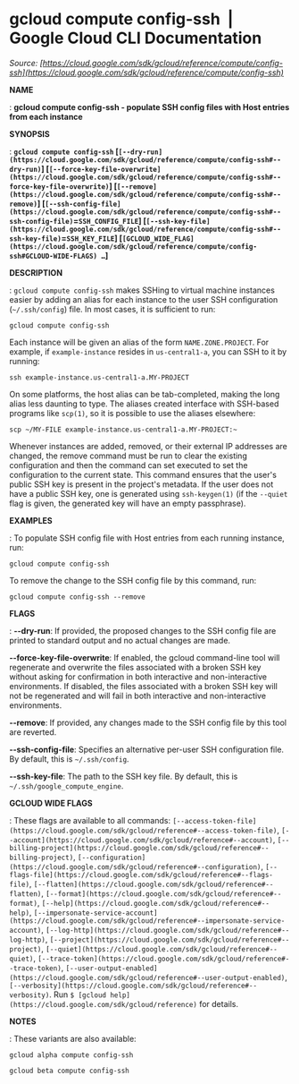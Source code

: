 # gcloud compute config-ssh  |  Google Cloud CLI Documentation

*Source: [https://cloud.google.com/sdk/gcloud/reference/compute/config-ssh](https://cloud.google.com/sdk/gcloud/reference/compute/config-ssh)*

**NAME**

: **gcloud compute config-ssh - populate SSH config files with Host entries from each instance**

**SYNOPSIS**

: **`gcloud compute config-ssh` [`[--dry-run](https://cloud.google.com/sdk/gcloud/reference/compute/config-ssh#--dry-run)`] [`[--force-key-file-overwrite](https://cloud.google.com/sdk/gcloud/reference/compute/config-ssh#--force-key-file-overwrite)`] [`[--remove](https://cloud.google.com/sdk/gcloud/reference/compute/config-ssh#--remove)`] [`[--ssh-config-file](https://cloud.google.com/sdk/gcloud/reference/compute/config-ssh#--ssh-config-file)`=`SSH_CONFIG_FILE`] [`[--ssh-key-file](https://cloud.google.com/sdk/gcloud/reference/compute/config-ssh#--ssh-key-file)`=`SSH_KEY_FILE`] [`[GCLOUD_WIDE_FLAG](https://cloud.google.com/sdk/gcloud/reference/compute/config-ssh#GCLOUD-WIDE-FLAGS) …`]**

**DESCRIPTION**

: `gcloud compute config-ssh` makes SSHing to virtual machine instances
easier by adding an alias for each instance to the user SSH configuration
(`~/.ssh/config`) file.
In most cases, it is sufficient to run:

```
gcloud compute config-ssh
```

Each instance will be given an alias of the form `NAME.ZONE.PROJECT`.
For example, if `example-instance` resides in
`us-central1-a`, you can SSH to it by running:

```
ssh example-instance.us-central1-a.MY-PROJECT
```

On some platforms, the host alias can be tab-completed, making the long alias
less daunting to type.
The aliases created interface with SSH-based programs like `scp(1)`,
so it is possible to use the aliases elsewhere:

```
scp ~/MY-FILE example-instance.us-central1-a.MY-PROJECT:~
```

Whenever instances are added, removed, or their external IP addresses are
changed, the remove command must be run to clear the existing configuration and
then the command can set executed to set the configuration to the current state.
This command ensures that the user's public SSH key is present in the project's
metadata. If the user does not have a public SSH key, one is generated using
`ssh-keygen(1)` (if the `--quiet` flag is given, the
generated key will have an empty passphrase).

**EXAMPLES**

: To populate SSH config file with Host entries from each running instance, run:

```
gcloud compute config-ssh
```

To remove the change to the SSH config file by this command, run:

```
gcloud compute config-ssh --remove
```

**FLAGS**

: **--dry-run**:
If provided, the proposed changes to the SSH config file are printed to standard
output and no actual changes are made.

**--force-key-file-overwrite**:
If enabled, the gcloud command-line tool will regenerate and overwrite the files
associated with a broken SSH key without asking for confirmation in both
interactive and non-interactive environments.
If disabled, the files associated with a broken SSH key will not be regenerated
and will fail in both interactive and non-interactive environments.

**--remove**:
If provided, any changes made to the SSH config file by this tool are reverted.

**--ssh-config-file**:
Specifies an alternative per-user SSH configuration file. By default, this is
``~/.ssh/config``.

**--ssh-key-file**:
The path to the SSH key file. By default, this is
``~/.ssh/google_compute_engine``.

**GCLOUD WIDE FLAGS**

: These flags are available to all commands: `[--access-token-file](https://cloud.google.com/sdk/gcloud/reference#--access-token-file)`,
`[--account](https://cloud.google.com/sdk/gcloud/reference#--account)`, `[--billing-project](https://cloud.google.com/sdk/gcloud/reference#--billing-project)`,
`[--configuration](https://cloud.google.com/sdk/gcloud/reference#--configuration)`,
`[--flags-file](https://cloud.google.com/sdk/gcloud/reference#--flags-file)`,
`[--flatten](https://cloud.google.com/sdk/gcloud/reference#--flatten)`, `[--format](https://cloud.google.com/sdk/gcloud/reference#--format)`, `[--help](https://cloud.google.com/sdk/gcloud/reference#--help)`, `[--impersonate-service-account](https://cloud.google.com/sdk/gcloud/reference#--impersonate-service-account)`,
`[--log-http](https://cloud.google.com/sdk/gcloud/reference#--log-http)`,
`[--project](https://cloud.google.com/sdk/gcloud/reference#--project)`, `[--quiet](https://cloud.google.com/sdk/gcloud/reference#--quiet)`, `[--trace-token](https://cloud.google.com/sdk/gcloud/reference#--trace-token)`, `[--user-output-enabled](https://cloud.google.com/sdk/gcloud/reference#--user-output-enabled)`,
`[--verbosity](https://cloud.google.com/sdk/gcloud/reference#--verbosity)`.
Run `$ [gcloud help](https://cloud.google.com/sdk/gcloud/reference)` for details.

**NOTES**

: These variants are also available:

```
gcloud alpha compute config-ssh
```

```
gcloud beta compute config-ssh
```